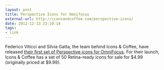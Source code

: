 ```yaml
---
layout: post
title: Perspective Icons for Omnifocus
external-url: http://iconsandcoffee.com/perspective-icons/
date: 2012-12-13 23:10:14
tags:
- link
---
```

Federico Viticci and Silvia Gatta, the team behind Icons & Coffee, have released [their first set of Perspective icons for OmniFocus](http://iconsandcoffee.com/perspective-icons/). For their launch, Icons & Coffee has a set of 50 Retina-ready icons for sale for $4.99 (originally priced at $9.99).